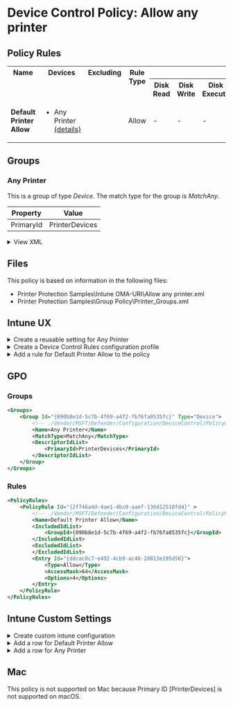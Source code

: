 # Device Control Policy: Allow any printer

## Policy Rules
<table>
    <tr>
        <th rowspan="2" valign="top">Name</th>
        <th rowspan="2" valign="top">Devices</th>
        <th rowspan="2" valign="top">Excluding</th>
        <th rowspan="2" valign="top">Rule Type</th>
        <th colspan="7" valign="top"><center>Access</center></th>
        <th rowspan="2" valign="top">Notification</th>
        <th rowspan="2" valign="top">User SID</th>
        <th rowspan="2" valign="top">Conditions</th>
    </tr>
    <tr>
		<th>Disk Read</th>
		<th>Disk Write</th>
		<th>Disk Execute</th>
		<th>File Read</th>
		<th>File Write</th>
		<th>File Execute</th>
		<th>Print</th>
	</tr><tr>
            <td rowspan="1"><b>Default Printer Allow</b></td>
            <td rowspan="1 valign="top">
                <ul><li>Any Printer<a href="#any-printer" title="MatchAny [{'PrimaryId': 'PrinterDevices'}]"> (details)</a></ul>
            </td>
            <td rowspan="1" valign="top">
                <ul></ul>
            </td>
            <td>Allow</td>
            <td>-</td>
            <td>-</td>
            <td>-</td>
            <td>-</td>
            <td>-</td>
            <td>-</td>
            <td>:white_check_mark:</td>
            <td>Disable (4)</td> 
            <td>All Users</td>
            <td>
                <ul>
                </ul>
            </td>
        </tr></table>

## Groups


### Any Printer

This is a group of type *Device*. 
The match type for the group is *MatchAny*.

|  Property | Value |
|-----------|-------|
| PrimaryId | PrinterDevices |

<details>
<summary>View XML</summary>

```xml
<Group Id="{090b8e1d-5c7b-4f69-a4f2-fb76fa0535fc}" Type="Device">
	<!-- ./Vendor/MSFT/Defender/Configuration/DeviceControl/PolicyGroups/%7B090b8e1d-5c7b-4f69-a4f2-fb76fa0535fc%7D/GroupData -->
	<Name>Any Printer</Name>
	<MatchType>MatchAny</MatchType>
	<DescriptorIdList>
		<PrimaryId>PrinterDevices</PrimaryId>
	</DescriptorIdList>
</Group>
```
</details>


## Files
This policy is based on information in the following files:

- Printer Protection Samples\Intune OMA-URI\Allow any printer.xml
- Printer Protection Samples\Group Policy\Printer_Groups.xml


## Intune UX

<details>
<summary>Create a reusable setting for Any Printer</summary> 

   1. Navigate to Home > Endpoint Security > Attack Surface Reduction
   2. Click on Reusable Settings
   3. Click (+) Add
   4. Enter the Any Printer for the name.  
   5. Optionally, enter a description
   6. Click on "Next"
   7. Set the match type toggle to MatchAny
   
      
   8. Add a Removable Storage object for PrimaryId
        1. Click (+) Add
        2. Select "Reusable storage"
        3. Click on "Edit Instance"    
        4. Enter *PrimaryId* for Name
        5. Enter *PrinterDevices* for PrimaryId
        6. Click "Save"
    
   
   8. Click "Next"
   9. Click "Add"
</details>
<details>
<summary>Create a Device Control Rules configuration profile</summary>  

   1. Navigate to Home > Endpoint Security > Attack Surface Reduction
   2. Click on "Create Policy"
   3. Under Platform, select "Windows 10 and later"
   4. Under Profile, select "Device Control Rules"
   5. Click "Create"
   6. Under Name, enter *Allow any printer*
   7. Optionally, enter a description
   8. Click "Next"
</details>


<details>
<summary>Add a rule for Default Printer Allow to the policy</summary>


   1. Click on "+ Set reusable settings" under Included Id

   1. Click on *Any Printer*

   1. Click on "Select"


   1. Click on "+ Edit Entry"
   1. Enter *Default Printer Allow* for the name



   1. Select *Allow* from "Type"
   1. Select *Disable* from "Options"
   1. Select *Print* from "Access mask"


   1. Click "OK"
</details>



## GPO
### Groups
```xml
<Groups>
	<Group Id="{090b8e1d-5c7b-4f69-a4f2-fb76fa0535fc}" Type="Device">
		<!-- ./Vendor/MSFT/Defender/Configuration/DeviceControl/PolicyGroups/%7B090b8e1d-5c7b-4f69-a4f2-fb76fa0535fc%7D/GroupData -->
		<Name>Any Printer</Name>
		<MatchType>MatchAny</MatchType>
		<DescriptorIdList>
			<PrimaryId>PrinterDevices</PrimaryId>
		</DescriptorIdList>
	</Group>
</Groups>
```
### Rules
```xml
<PolicyRules>
	<PolicyRule Id="{2f746a4d-4ae1-4bc0-aaef-136d12518fd4}" >
		<!-- ./Vendor/MSFT/Defender/Configuration/DeviceControl/PolicyRules/%7B2f746a4d-4ae1-4bc0-aaef-136d12518fd4%7D/RuleData -->
		<Name>Default Printer Allow</Name>
		<IncludedIdList>
			<GroupId>{090b8e1d-5c7b-4f69-a4f2-fb76fa0535fc}</GroupId>
		</IncludedIdList>
		<ExcludedIdList>
		</ExcludedIdList>
		<Entry Id="{ddcac8c7-e492-4cb9-ac46-28813e195d56}">
			<Type>Allow</Type>
			<AccessMask>64</AccessMask>
			<Options>4</Options>
		</Entry>
	</PolicyRule>
</PolicyRules>
```
## Intune Custom Settings

<details>
<summary>Create custom intune configuration</summary>

   1. Navigate to Devices > Configuration profiles
   2. Click Create (New Policy)
   3. Select Platform "Windows 10 and Later"
   4. Select Profile "Templates"
   5. Select Template Name "Custom"
   6. Click "Create"
   7. Under Name, enter *Allow any printer*
   8. Optionally, enter a description
   9. Click "Next" 
</details>
<details>
<summary>Add a row for Default Printer Allow</summary>  
   
   1. Click "Add"
   2. For Name, enter *Default Printer Allow*
   3. For Description, enter **
   4. For OMA-URI, enter  *./Vendor/MSFT/Defender/Configuration/DeviceControl/PolicyRules/%7B2f746a4d-4ae1-4bc0-aaef-136d12518fd4%7D/RuleData*
   5. For Data type, select *String (XML File)*
   
        
   6. For Custom XML, select  *Printer Protection Samples\Intune OMA-URI\Allow any printer.xml*
         
   
   
   7. Click "Save"
</details>
<details>
<summary>Add a row for Any Printer</summary>  
   
   1. Click "Add"
   2. For Name, enter *Any Printer*
   3. For Description, enter **
   4. For OMA-URI, enter  *./Vendor/MSFT/Defender/Configuration/DeviceControl/PolicyGroups/%7B090b8e1d-5c7b-4f69-a4f2-fb76fa0535fc%7D/GroupData*
   5. For Data type, select *String (XML File)*
   
        
   6. For Custom XML, select  *Printer Protection Samples\Intune OMA-URI\Any printer group.xml*
         
   
   
   7. Click "Save"
</details>


## Mac

This policy is not supported on Mac because Primary ID [PrinterDevices] is not supported on macOS.

